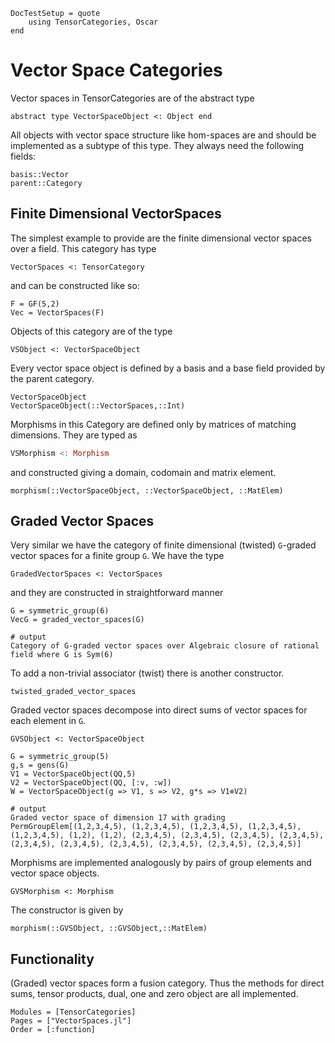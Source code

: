 ```@meta 
DocTestSetup = quote 
    using TensorCategories, Oscar
end
```


# Vector Space Categories

Vector spaces in TensorCategories are of the abstract type

```
abstract type VectorSpaceObject <: Object end
```

All objects with vector space structure like hom-spaces are and should be implemented as a
subtype of this type. They always need the following fields:

```
basis::Vector
parent::Category
```

## Finite Dimensional VectorSpaces

The simplest example to provide are the finite dimensional vector spaces over a field.
This category has type

```
VectorSpaces <: TensorCategory
```

and can be constructed like so:

```@example VS
F = GF(5,2)
Vec = VectorSpaces(F)
```

Objects of this category are of the type

```
VSObject <: VectorSpaceObject
```

Every vector space object is defined by a basis and a base field provided by the
parent category.

```@docs
VectorSpaceObject
VectorSpaceObject(::VectorSpaces,::Int)
```

Morphisms in this Category are defined only by matrices of matching dimensions.
They are typed as

```julia
VSMorphism <: Morphism
```

and constructed giving a domain, codomain and matrix element.

```@docs; canonical = false
morphism(::VectorSpaceObject, ::VectorSpaceObject, ::MatElem)
```

## Graded Vector Spaces

Very similar we have the category of finite dimensional (twisted) ``G``-graded vector spaces for a finite group ``G``.
We have the type

```
GradedVectorSpaces <: VectorSpaces
```
and they are constructed in straightforward manner

```jldoctest; output = false
G = symmetric_group(6)
VecG = graded_vector_spaces(G)

# output
Category of G-graded vector spaces over Algebraic closure of rational field where G is Sym(6)
```

To add a non-trivial associator (twist) there is another constructor. 

```@docs
twisted_graded_vector_spaces
```

Graded vector spaces decompose into direct sums of vector spaces for each element in
``G``.

```
GVSObject <: VectorSpaceObject
```

```jldoctest; output = false
G = symmetric_group(5)
g,s = gens(G)
V1 = VectorSpaceObject(QQ,5)
V2 = VectorSpaceObject(QQ, [:v, :w])
W = VectorSpaceObject(g => V1, s => V2, g*s => V1⊗V2)

# output
Graded vector space of dimension 17 with grading
PermGroupElem[(1,2,3,4,5), (1,2,3,4,5), (1,2,3,4,5), (1,2,3,4,5), (1,2,3,4,5), (1,2), (1,2), (2,3,4,5), (2,3,4,5), (2,3,4,5), (2,3,4,5), (2,3,4,5), (2,3,4,5), (2,3,4,5), (2,3,4,5), (2,3,4,5), (2,3,4,5)]
```

Morphisms are implemented analogously by pairs of group elements and vector space objects.

```
GVSMorphism <: Morphism
```

The constructor is given by 

```@docs
morphism(::GVSObject, ::GVSObject,::MatElem)
```


## Functionality

(Graded) vector spaces form a fusion category. Thus the methods for
direct sums, tensor products, dual, one and zero object are all implemented.

```@autodocs
Modules = [TensorCategories]
Pages = ["VectorSpaces.jl"]
Order = [:function]
```
